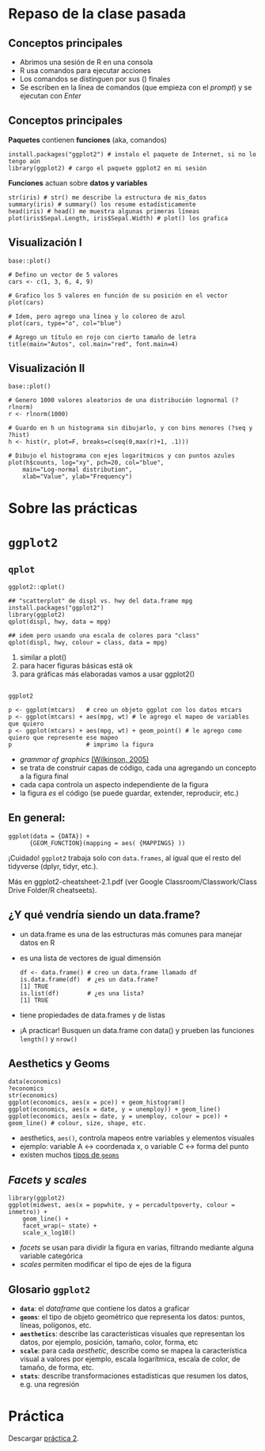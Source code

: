 

# Repaso de la clase pasada


## Conceptos principales

-   Abrimos una sesión de R en una consola
-   R usa comandos para ejecutar acciones
-   Los comandos se distinguen por sus () finales
-   Se escriben en la línea de comandos (que empieza con el *prompt*) y se ejecutan con *Enter*


## Conceptos principales

**Paquetes** contienen **funciones** (aka, comandos)

    install.packages("ggplot2") # instalo el paquete de Internet, si no lo tengo aún
    library(ggplot2) # cargo el paquete ggplot2 en mi sesión

**Funciones** actuan sobre **datos y variables**

    str(iris) # str() me describe la estructura de mis_datos
    summary(iris) # summary() los resume estadísticamente
    head(iris) # head() me muestra algunas primeras líneas
    plot(iris$Sepal.Length, iris$Sepal.Width) # plot() los grafica


## Visualización I

`base::plot()`

    # Defino un vector de 5 valores
    cars <- c(1, 3, 6, 4, 9)
    
    # Grafico los 5 valores en función de su posición en el vector
    plot(cars)
    
    # Idem, pero agrego una línea y lo coloreo de azul
    plot(cars, type="o", col="blue")
    
    # Agrego un título en rojo con cierto tamaño de letra
    title(main="Autos", col.main="red", font.main=4)


## Visualización II

`base::plot()`

    # Genero 1000 valores aleatorios de una distribución lognormal (?rlnorm)
    r <- rlnorm(1000)
    
    # Guardo en h un histograma sin dibujarlo, y con bins menores (?seq y ?hist)
    h <- hist(r, plot=F, breaks=c(seq(0,max(r)+1, .1)))
    
    # Dibujo el histograma con ejes logarítmicos y con puntos azules
    plot(h$counts, log="xy", pch=20, col="blue",
    	main="Log-normal distribution",
    	xlab="Value", ylab="Frequency")


# Sobre las prácticas


# `ggplot2`


## `qplot`

`ggplot2::qplot()` 

    ## "scatterplot" de displ vs. hwy del data.frame mpg
    install.packages("ggplot2") 
    library(ggplot2)
    qplot(displ, hwy, data = mpg)
    
    ## idem pero usando una escala de colores para "class"
    qplot(displ, hwy, colour = class, data = mpg)

1.  similar a plot()
2.  para hacer figuras básicas está ok
3.  para gráficas más elaboradas vamos a usar ggplot2()


## 

`ggplot2`

    p <- ggplot(mtcars)   # creo un objeto ggplot con los datos mtcars
    p <- ggplot(mtcars) + aes(mpg, wt) # le agrego el mapeo de variables que quiero
    p <- ggplot(mtcars) + aes(mpg, wt) + geom_point() # le agrego como quiero que represente ese mapeo
    p                     # imprimo la figura

-   *grammar of graphics* [(Wilkinson, 2005)](http://vita.had.co.nz/papers/layered-grammar.pdf)
-   se trata de construir capas de código, cada una agregando un concepto a la figura final
-   cada capa controla un aspecto independiente de la figura
-   la figura *es* el código (se puede guardar, extender, reproducir, etc.)


## En general:

    ggplot(data = {DATA}) + 
          {GEOM_FUNCTION}(mapping = aes( {MAPPINGS} ))

¡Cuidado! `ggplot2` trabaja <span class="underline">solo</span> con `data.frames`, al igual que el resto del tidyverse (dplyr, tidyr, etc.).

Más en ggplot2-cheatsheet-2.1.pdf (ver Google Classroom/Classwork/Class Drive Folder/R cheatseets).


## ¿Y qué vendría siendo un data.frame?

-   un data.frame es una de las estructuras más comunes para manejar datos en R
-   es una lista de vectores de igual dimensión
    
        df <- data.frame() # creo un data.frame llamado df
        is.data.frame(df)  # ¿es un data.frame?
        [1] TRUE
        is.list(df)        # ¿es una lista?
        [1] TRUE
-   tiene propiedades de data.frames y de listas
-   ¡A practicar! Busquen un data.frame con data() y prueben las funciones `length()` y `nrow()`


## Aesthetics y Geoms

    data(economics)
    ?economics
    str(economics)
    ggplot(economics, aes(x = pce)) + geom_histogram()
    ggplot(economics, aes(x = date, y = unemploy)) + geom_line()
    ggplot(economics, aes(x = date, y = unemploy, colour = pce)) + geom_line() # colour, size, shape, etc.

-   aesthetics, `aes()`, controla mapeos entre variables y elementos visuales
-   ejemplo: variable A <-> coordenada x, o variable C <-> forma del punto
-   existen muchos [tipos de `geoms`](https://ggplot2.tidyverse.org/reference/#section-layer-geoms)


## *Facets* y *scales*

    library(ggplot2)
    ggplot(midwest, aes(x = popwhite, y = percadultpoverty, colour = inmetro)) + 
    	geom_line() + 
    	facet_wrap(~ state) + 
    	scale_x_log10()

-   *facets* se usan para dividir la figura en varias, filtrando mediante alguna variable categórica
-   *scales* permiten modificar el tipo de ejes de la figura


## Glosario `ggplot2`

-   **`data`**: el *dataframe* que contiene los datos a graficar
-   **`geoms`**: el tipo de objeto geométrico que representa los datos: puntos, líneas, polígonos, etc.
-   **`aesthetics`**: describe las características visuales que representan los datos,  por ejemplo, posición, tamaño, color, forma, etc
-   **`scale`**: para cada *aesthetic*, describe como se mapea la característica visual a valores
    por ejemplo, escala logarítmica, escala de color, de tamaño, de forma, etc.
-   **`stats`**: describe transformaciones estadísticas que resumen los datos, e.g. una regresión


# Práctica

Descargar [práctica 2](https://r-lectures.github.io/assets/R2019-practice-2-5ffym2zytm.pdf).

